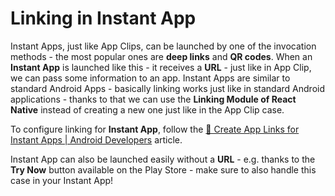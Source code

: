 # Linking in Instant App

Instant Apps, just like App Clips, can be launched by one of the invocation methods - the most popular ones are **deep links** and **QR codes**. When an **Instant App** is launched like this - it receives a **URL** - just like in App Clip, we can pass some information to an app. Instant Apps are similar to standard Android Apps - basically linking works just like in standard Android applications - thanks to that we can use the **Linking Module of React Native** instead of creating a new one just like in the App Clip case.

To configure linking for **Instant App**, follow the [🤖 Create App Links for Instant Apps | Android Developers](https://developer.android.com/training/app-links/instant-app-links) article.

Instant App can also be launched easily without a **URL** - e.g. thanks to the **Try Now** button available on the Play Store - make sure to also handle this case in your Instant App!